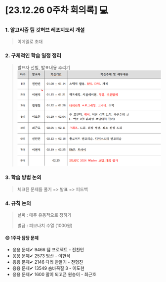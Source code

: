 # [23.12.26 0주차 회의록] :computer:
### 1. 알고리즘 팀 깃허브 레포지토리 개설
> 이메일로 초대
### 2. 구체적인 학습 일정 정리
>발표자 선별, 발표내용 추리기
>![일정표](https://github.com/BestTomaTo/RiceSeaweedSoup/blob/master/image/clip1703579283272.png)
### 3. 학습 방법 논의
>체크된 문제들 풀기 => 발표 => 피드백
### 4. 규칙 논의
>날짜 : 매주 유동적으로 정하기
>
>벌금 : 피보나치 수열 (1000원)
>
#### 😊 1주차 담당 문제 
* 응용 문제✔	9466	텀 프로젝트 - 전찬민	
* 응용 문제✔	2573	빙산 - 이현석
* 응용 문제✔	2146	다리 만들기 - 전형진
* 응용 문제✔	13549	숨바꼭질 3 - 이도현	
* 응용 문제✔	1600	말이 되고픈 원숭이 - 최근호
